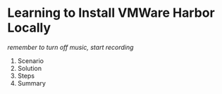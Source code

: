 # Learning to Install VMWare Harbor Locally

*remember to turn off music, start recording*

1. Scenario
2. Solution
3. Steps
4. Summary

